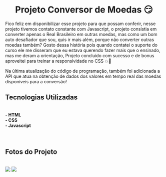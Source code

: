 
<h1 align = center> Projeto Conversor de Moedas 😏</h1>

<p> Fico feliz em disponibilizar esse projeto para que possam conferir, nesse projeto tivemos contato constante com Javascript, o projeto consistia em converter apenas o Real Brasileiro em outras moedas, mas como um bom auto desafiador que sou, quis ir mais além, 
porque não converter outras moedas também? Gosto dessa história pois quando contatei o suporte do curso ele me disseram que eu estava querendo fazer mais que o ensinado, mas me deram a orientação, Projeto concluído com sucesso e de bonus aproveitei para treinar 
a responsividade no CSS 💥🚀</p>

<p>Na última atualização do código de programação, também foi adicionada a API que atua na obtenção de dados dos valores em tempo real das moedas disponíveis para a conversão!</p>

<h2> Tecnologias Utilizadas </h2>
<br>
<b>- HTML </b> <br>
<b>- CSS </b> <br>
<b>- Javascript </b>
<br>
<br>
<br>
<h2>Fotos do Projeto</h2> <br>
<img src="https://github.com/RodrigoRVO/project-convert-money-DevClub/blob/main/assets/foto-desktop.png?raw=true">
<img src="https://github.com/RodrigoRVO/project-convert-money-DevClub/blob/main/assets/foto-responsividade.png?raw=true">
